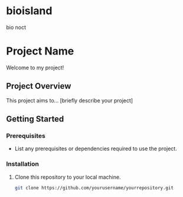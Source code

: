 # bioisland
bio noct
# Project Name

Welcome to my project!

## Project Overview

This project aims to... [briefly describe your project]

## Getting Started

### Prerequisites

- List any prerequisites or dependencies required to use the project.

### Installation

1. Clone this repository to your local machine.
   ```bash
   git clone https://github.com/yourusername/yourrepository.git
